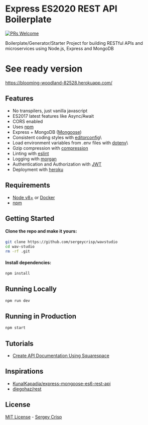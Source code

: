 # Express ES2020 REST API Boilerplate
[![PRs Welcome](https://img.shields.io/badge/PRs-welcome-brightgreen.svg?style=flat-square)](http://makeapullrequest.com)

Boilerplate/Generator/Starter Project for building RESTful APIs and microservices using Node.js, Express and MongoDB


# See ready version
https://blooming-woodland-82528.herokuapp.com/

## Features

 - No transpilers, just vanilla javascript
 - ES2017 latest features like Async/Await
 - CORS enabled
 - Uses [npm](https://www.npmjs.com/)
 - Express + MongoDB ([Mongoose](http://mongoosejs.com/))
 - Consistent coding styles with [editorconfig](http://editorconfig.org)\
 - Load environment variables from .env files with [dotenv](https://github.com/rolodato/dotenv-safe)\
 - Gzip compression with [compression](https://github.com/expressjs/compression)
 - Linting with [eslint](http://eslint.org)
 - Logging with [morgan](https://github.com/expressjs/morgan)
 - Authentication and Authorization with [JWT](https://jwt.io/)
 - Deployment with [heroku](https://www.heroku.com/nodejs)

## Requirements

 - [Node v8+](https://nodejs.org/en/download/current/) or [Docker](https://www.docker.com/)
 - [npm](https://www.npmjs.com)

## Getting Started

#### Clone the repo and make it yours:

```bash
git clone https://github.com/sergeycrisp/wavstudio
cd wav-studio
rm -rf .git
```

#### Install dependencies:

```bash
npm install
```

## Running Locally

```bash
npm run dev
```

## Running in Production

```bash
npm start
```


## Tutorials
 - [Create API Documentation Using Squarespace](https://selfaware.blog/home/2018/6/23/api-documentation)

## Inspirations

 - [KunalKapadia/express-mongoose-es6-rest-api](https://github.com/KunalKapadia/express-mongoose-es6-rest-api)
 - [diegohaz/rest](https://github.com/diegohaz/rest)

## License

[MIT License](README.md) - [Sergey Crisp](https://github.com/sergeycrisp)
